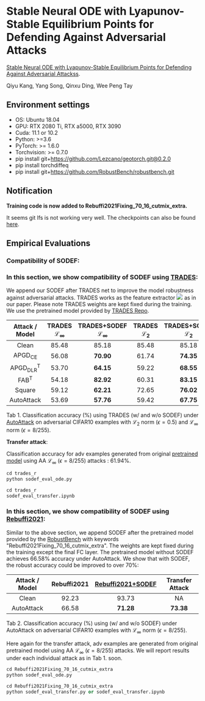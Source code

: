 # Stable Neural ODE with Lyapunov-Stable Equilibrium Points for Defending Against Adversarial Attacks
  
[Stable Neural ODE with Lyapunov-Stable Equilibrium Points for Defending Against Adversarial Attackss](https://openreview.net/forum?id=9CPc4EIr2t1).

Qiyu Kang, Yang Song, Qinxu Ding, Wee Peng Tay

## Environment settings

- OS: Ubuntu 18.04
- GPU: RTX 2080 Ti, RTX a5000, RTX 3090
- Cuda: 11.1 or 10.2
- Python: >=3.6
- PyTorch: >= 1.6.0
- Torchvision: >= 0.7.0
- pip install git+https://github.com/Lezcano/geotorch.git@0.2.0
- pip install torchdiffeq
- pip install git+https://github.com/RobustBench/robustbench.git


## Notification

__Training code is now added to Rebuffi2021Fixing_70_16_cutmix_extra.__

It seems git lfs is not working very well. The checkpoints can also be found [here](https://drive.google.com/drive/folders/1i7Cj-dvY-7LJWNKACsJDQZmyKiAlCEI9?usp=sharing). 


## Empirical Evaluations


### Compatibility of SODEF:

### In this section, we show compatibility of SODEF using [TRADES](https://github.com/P2333/Bag-of-Tricks-for-AT/):

We append our SODEF after TRADES net to improve the model robustness against adversarial attacks. TRADES works as the feature extractor <img src="https://render.githubusercontent.com/render/math?math=h_{\boldsymbol{\phi}}"> as in our paper. Please note TRADES weights are kept fixed during the training. We use the pretrained model provided by [TRADES Repo](https://github.com/P2333/Bag-of-Tricks-for-AT/).

<span id="tab:r2_3" label="tab:r2_3"></span>

<div id="tab:r2_3">

|         Attack / Model         | TRADES ℒ<sub>∞</sub> | TRADES+SODEF ℒ<sub>∞</sub> | TRADES ℒ<sub>2</sub> | TRADES+SODEF ℒ<sub>2</sub> |
|:------------------------------:|:--------------------:|:--------------------------:|:--------------------:|:--------------------------:|
|             Clean              |        85.48         |           85.18            |        85.48         |           85.18            |
|       APGD<sub>CE</sub>        |        56.08         |           __70.90__            |        61.74         |           __74.35__            |
| APGD<sub>DLR</sub><sup>T</sup> |        53.70         |           __64.15__            |        59.22         |           __68.55__            |
|        FAB<sup>T</sup>         |        54.18         |           __82.92__            |        60.31         |           __83.15__            |
|             Square             |        59.12         |           __62.21__            |        72.65         |           __76.02__            |
|           AutoAttack           |        53.69         |           __57.76__            |        59.42         |           __67.75__            |

Tab 1. Classification accuracy (%) using TRADES (w/ and w/o SODEF) under
[AutoAttack](https://github.com/fra31/auto-attack) on adversarial CIFAR10 examples with ℒ<sub>2</sub> norm
(*ϵ* = 0.5) and ℒ<sub>∞</sub> norm (*ϵ* = 8/255).

</div>

__Transfer attack__:

Classification accuracy for adv examples generated from original [pretrained model](https://github.com/P2333/Bag-of-Tricks-for-AT/) using AA ℒ<sub>∞</sub> (*ϵ* = 8/255) attacks : 61.94%.

```python
cd trades_r
python sodef_eval_ode.py
```
```python
cd trades_r
sodef_eval_transfer.ipynb
```

### In this section, we show compatibility of SODEF using [Rebuffi2021](https://github.com/deepmind/deepmind-research/tree/master/adversarial_robustness):


Similar to the above section, we append SODEF after the pretrained model provided by the [RobustBench](https://github.com/RobustBench/robustbench) with keywords "Rebuffi2021Fixing_70_16_cutmix_extra". The weights are kept fixed during the training except the final FC layer. The pretrained model without SODEF achieves 66.58% accuracy under AutoAttack. We show that with SODEF, the robust accuracy could be improved to over 70%:


<span id="tab:r2_3" label="tab:r2_3"></span>

<div id="tab:r2_3">

| Attack / Model |   Rebuffi2021    | [Rebuffi2021+SODEF](https://drive.google.com/file/d/1aaEPMXg1HI2rh-VZsBnjAFzg_Nh86ntp/view?usp=sharing) | Transfer Attack |
|:--------------:|:-----:|:------:|:---------------:|
|     Clean      | 92.23 |   93.73    |       NA        |  
|   AutoAttack   | 66.58 |   __71.28__    |       __73.38__    | 

Tab 2. Classification accuracy (%) using (w/ and w/o SODEF) under AutoAttack on
adversarial CIFAR10 examples with ℒ<sub>∞</sub> norm (*ϵ* = 8/255).

</div>

Here again for the transfer attack, adv examples are generated from original pretrained model using AA ℒ<sub>∞</sub> (*ϵ* = 8/255) attacks. We will report results under each individual attack as in Tab 1. soon. 


```python
cd Rebuffi2021Fixing_70_16_cutmix_extra
python sodef_eval_ode.py
```
```python
cd Rebuffi2021Fixing_70_16_cutmix_extra
python sodef_eval_transfer.py or sodef_eval_transfer.ipynb
```



